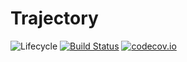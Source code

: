 # Trajectory

![Lifecycle](https://img.shields.io/badge/lifecycle-experimental-orange.svg)<!--
![Lifecycle](https://img.shields.io/badge/lifecycle-maturing-blue.svg)
![Lifecycle](https://img.shields.io/badge/lifecycle-stable-green.svg)
![Lifecycle](https://img.shields.io/badge/lifecycle-retired-orange.svg)
![Lifecycle](https://img.shields.io/badge/lifecycle-archived-red.svg)
![Lifecycle](https://img.shields.io/badge/lifecycle-dormant-blue.svg) -->
[![Build Status](https://travis-ci.org/phelipe/Trajectory.jl.svg?branch=master)](https://travis-ci.org/phelipe/Trajectory.jl)
[![codecov.io](http://codecov.io/github/phelipe/Trajectory.jl/coverage.svg?branch=master)](http://codecov.io/github/phelipe/Trajectory.jl?branch=master)
